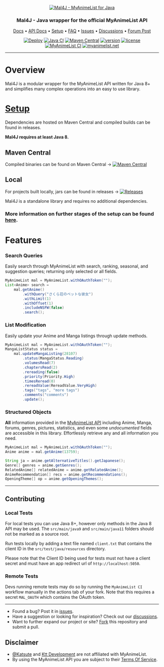 <p align="center">
    <a href="https://github.com/Katsute/Mal4J">
        <img src="https://raw.githubusercontent.com/Katsute/Mal4J/main/banner.png" alt="Mal4J - MyAnimeList for Java">
    </a>
    <h3 align="center">Mal4J - Java wrapper for the official MyAnimeList API</h3>
    <p align="center">
        <a href="https://mal4j.kttdevelopment.com/">Docs</a>
        •
        <a href="https://myanimelist.net/apiconfig/references/api/v2">API Docs</a>
        •
        <a href="https://github.com/Katsute/Mal4J/blob/main/setup.md">Setup</a>
        •
        <a href="https://github.com/Katsute/Mal4J/blob/main/faq.md">FAQ</a>
        •
        <a href="https://github.com/Katsute/Mal4J/issues">Issues</a>
        •
        <a href="https://github.com/Katsute/Mal4J/discussions">Discussions</a>
        •
        <a href="https://myanimelist.net/forum/?topicid=1897569">Forum Post</a>
    </p>
</p>

<p align="center">
    <a href="https://github.com/Katsute/Mal4J/actions/workflows/release.yml"><img alt="Deploy" src="https://github.com/Katsute/Mal4J/workflows/Deploy/badge.svg"></a>
    <a href="https://github.com/Katsute/Mal4J/actions/workflows/java_ci.yml"><img alt="Java CI" src="https://github.com/Katsute/Mal4J/workflows/Java%20CI/badge.svg"></a>
    <a href="https://mvnrepository.com/artifact/com.kttdevelopment/mal4j"><img alt="Maven Central" src="https://img.shields.io/maven-central/v/com.kttdevelopment/mal4j"></a>
    <a href="https://github.com/Katsute/Mal4J/releases"><img alt="version" src="https://img.shields.io/github/v/release/Katsute/Mal4J"></a>
    <a href="https://github.com/Katsute/Mal4J/blob/main/LICENSE"><img alt="license" src="https://img.shields.io/github/license/Katsute/Mal4J"></a>
    <br>
    <a href="https://github.com/Katsute/Mal4J/actions/workflows/mal_ci.yml"><img alt="MyAnimeList CI" src="https://github.com/Katsute/Mal4J/workflows/MyAnimeList%20CI/badge.svg"></a>
    <a href="https://myanimelist.net/"><img alt="myanimelist.net" src="https://img.shields.io/website?label=myanimelist.net&logo=myanimelist&url=https%3A%2F%2Fmyanimelist.net%2F"></a>
</p>

---

# Overview

Mal4J is a modular wrapper for the MyAnimeList API written for Java 8+ and simplifies many complex operations into an easy to use library.

# [Setup](https://github.com/Katsute/Mal4J/blob/main/setup.md)

Dependencies are hosted on Maven Central and compiled builds can be found in releases.

**Mal4J requires at least Java 8.**

## Maven Central

Compiled binaries can be found on Maven Central → [![Maven Central](https://img.shields.io/maven-central/v/com.kttdevelopment/mal4j)](https://mvnrepository.com/artifact/com.kttdevelopment/mal4j)

## Local

For projects built locally, jars can be found in releases → [![Releases](https://img.shields.io/github/v/release/Katsute/Mal4J)](https://github.com/Katsute/Mal4J/releases)

Mal4J is a standalone library and requires no additional dependencies.


### More information on further stages of the setup can be found [here](https://github.com/Katsute/Mal4J/blob/main/setup.md).

# Features

### Search Queries

Easily search through MyAnimeList with search, ranking, seasonal, and suggestion queries; returning only selected or all fields.

```java
MyAnimeList mal = MyAnimeList.withOAuthToken("");
List<Anime> search =
    mal.getAnime()
        .withQuery("さくら荘のペットな彼女")
        .withLimit(1)
        .withOffset(1)
        .includeNSFW(false)
        .search();
```

### List Modification
Easily update your Anime and Manga listings through update methods.

```java
MyAnimeList mal = MyAnimeList.withOAuthToken("");
MangaListStatus status =
    mal.updateMangaListing(28107)
        .status(MangaStatus.Reading)
        .volumesRead(7)
        .chaptersRead(2)
        .rereading(false)
        .priority(Priority.High)
        .timesReread(0)
        .rereadValue(RereadValue.VeryHigh)
        .tags("tags", "more tags")
        .comments("comments")
        .update();
```

### Structured Objects

**All** information provided in the [MyAnimeList API](https://myanimelist.net/apiconfig/references/api/v2) including Anime, Manga, forums, genres, pictures, statistics, and even some *undocumented* fields are accessible in this library. Effortlessly retrieve any and all information you need.

```java
MyAnimeList mal = MyAnimeList.withOAuthToken("");
Anime anime = mal.getAnime(13759);

String ja = anime.getAlternativeTitles().getJapanese();
Genre[] genres = anime.getGenres();
RelatedAnime[] relatedAnime = anime.getRelatedAnime();
AnimeRecommendation[] recs = anime.getRecommendations();
OpeningTheme[] op = anime.getOpeningThemes();
```

---

## Contributing

### Local Tests

For local tests you can use Java 8+, however only methods in the Java 8 API may be used. The `src/main/java9` and `src/main/java11` folders should not be marked as a source root.

Run tests locally by adding a text file named `client.txt` that contains the client ID in the `src/test/java/resources` directory.

Please note that the Client ID being used for tests must not have a client secret and must have an app redirect url of `http://localhost:5050`.

### Remote Tests

Devs running remote tests may do so by running the `MyAnimeList CI` workflow manually in the actions tab of your fork. Note that this requires a secret `MAL_OAUTH` which contains the OAuth token.

---

- Found a bug? Post it in [issues](https://github.com/Katsute/Mal4J/issues).
- Have a suggestion or looking for inspiration? Check out our [discussions](https://github.com/Katsute/Mal4J/discussions).
- Want to further expand our project or site? [Fork](https://github.com/Katsute/Mal4j/fork) this repository and submit a pull.

## Disclaimer
- [@Katsute](https://github.com/Katsute) and [Ktt&nbsp;Development](https://github.com/Ktt-Development) are not affiliated with MyAnimeList.
- By using the MyAnimeList API you are subject to their [Terms Of Service](https://myanimelist.net/static/apiagreement.html).

